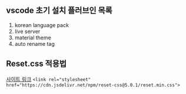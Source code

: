 
## vscode 초기 설치 플러브인 목록
1. korean language pack
2. live server
3. material theme
4. auto rename tag
## Reset.css 적용법
[사이트 링크](https://www.jsdelivr.com/package/npm/reset-css)
```<link rel="stylesheet" href="https://cdn.jsdelivr.net/npm/reset-css@5.0.1/reset.min.css">```